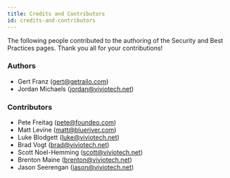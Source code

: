 ```yaml
---
title: Credits and Contributors
id: credits-and-contributors
---
```


The following people contributed to the authoring of the Security and Best Practices pages. Thank you all for your contributions!

### Authors ###

* Gert Franz ([gert@getrailo.com](gert@getrailo.com))
* Jordan Michaels ([jordan@viviotech.net](jordan@viviotech.net))

### Contributors ###

* Pete Freitag ([pete@foundeo.com](pete@foundeo.com))
* Matt Levine ([matt@blueriver.com](matt@blueriver.com))
* Luke Blodgett ([luke@viviotech.net](luke@viviotech.net))
* Brad Vogt ([brad@viviotech.net](brad@viviotech.net))
* Scott Noel-Hemming ([scott@viviotech.net](scott@viviotech.net))
* Brenton Maine ([brenton@viviotech.net](brenton@viviotech.net))
* Jason Seerengan ([jason@viviotech.net](jason@viviotech.net))